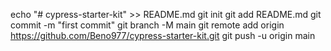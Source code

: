 
echo "# cypress-starter-kit" >> README.md
git init
git add README.md
git commit -m "first commit"
git branch -M main
git remote add origin https://github.com/Beno977/cypress-starter-kit.git
git push -u origin main